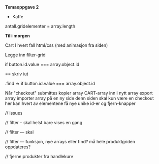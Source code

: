 **Temaoppgave 2**

* Kaffe

antall.gridelementer = array.length

**Til i morgen**

Cart
I hvert fall html/css (med animasjon fra siden)

Legge inn filter-grid

if button.id.value === array.object.id

== skriv iut

.find => if button.id.value === array.object.id


Når "checkout" submittes
kopier array CART-array inn i nytt array
export array
importer array på en ny side
denn siden skal kun være en checkout
her kan hvert av elementene få nye unike id-er og fjern-knapper


// issues

// filter – skal helst bare vises en gang

// filter — skal 

// filter — funksjon, nye arrays eller find? må hele produktgriden oppdateres?

// fjerne produkter fra handlekurv
